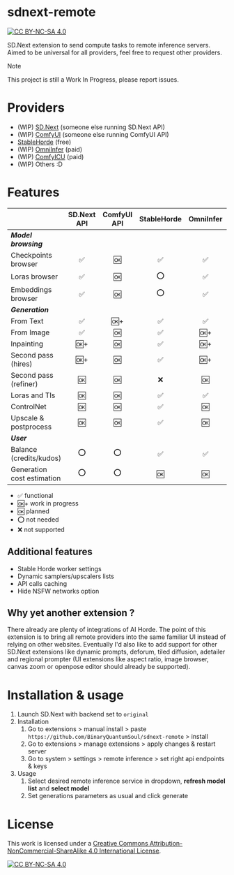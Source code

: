 # sdnext-remote
[![CC BY-NC-SA 4.0][cc-by-nc-sa-shield]][cc-by-nc-sa]

SD.Next extension to send compute tasks to remote inference servers.
Aimed to be universal for all providers, feel free to request other providers.

> [!NOTE]
> This project is still a Work In Progress, please report issues.

# Providers
- (WIP) [SD.Next](https://github.com/vladmandic/automatic) (someone else running SD.Next API)
- (WIP) [ComfyUI](https://github.com/comfyanonymous/ComfyUI) (someone else running ComfyUI API)
- [StableHorde](https://stablehorde.net/) (free)
- (WIP) [OmniInfer](https://www.omniinfer.io/) (paid)
- (WIP) [ComfyICU](https://comfy.icu/) (paid)
- (WIP) Others :D

# Features
|                            | SD.Next API | ComfyUI API | StableHorde | OmniInfer | ComfyICU |
|----------------------------|:-----------:|:-----------:|:-----------:|:---------:|:--------:|
| ***Model browsing***       |             |             |             |           |          |
| Checkpoints browser        | ✅          | 🆗          | ✅          | ✅        | ❌       |
| Loras browser              | ✅          | 🆗          | ⭕          | ✅        | ❌       |
| Embeddings browser         | ✅          | 🆗          | ⭕          | ✅        | ❌       |
| ***Generation***           |             |             |             |           |          |
| From Text                  | ✅          | 🆗+         | ✅          | ✅        | 🆗+      |
| From Image                 | ✅          | 🆗          | ✅          | 🆗+       | 🆗       |
| Inpainting                 | 🆗+         | 🆗          | ✅          | 🆗+       | 🆗       |
| Second pass (hires)        | 🆗+         | 🆗          | ✅          | 🆗+       | 🆗       |
| Second pass (refiner)      | 🆗          | 🆗          | ❌          | 🆗        | 🆗       |
| Loras and TIs              | 🆗          | 🆗          | ✅          | ✅        | 🆗       |
| ControlNet                 | 🆗          | 🆗          | ✅          | 🆗        | 🆗       |
| Upscale & postprocess      | 🆗          | 🆗          | ✅          | 🆗        | 🆗       |
| ***User***                 |             |             |             |           |          |
| Balance (credits/kudos)    | ⭕          | ⭕          | ✅          | ✅        | ❌       |
| Generation cost estimation | ⭕          | ⭕          | 🆗          | 🆗        | ❌       |

- ✅ functional
- 🆗+ work in progress
- 🆗 planned
- ⭕ not needed
- ❌ not supported

## Additional features
- Stable Horde worker settings
- Dynamic samplers/upscalers lists
- API calls caching
- Hide NSFW networks option

## Why yet another extension ?
There already are plenty of integrations of AI Horde. The point of this extension is to bring all remote providers into the same familiar UI instead of relying on other websites.
Eventually I'd also like to add support for other SD.Next extensions like dynamic prompts, deforum, tiled diffusion, adetailer and regional prompter (UI extensions like aspect ratio, image browser, canvas zoom or openpose editor should already be supported).


# Installation & usage
1. Launch SD.Next with backend set to `original`
2. Installation
    1. Go to extensions > manual install > paste `https://github.com/BinaryQuantumSoul/sdnext-remote` > install
    2. Go to extensions > manage extensions > apply changes & restart server
    3. Go to system > settings > remote inference > set right api endpoints & keys
3. Usage
    1. Select desired remote inference service in dropdown, **refresh model list** and **select model**
    2. Set generations parameters as usual and click generate
    
# License
This work is licensed under a
[Creative Commons Attribution-NonCommercial-ShareAlike 4.0 International License][cc-by-nc-sa].

[![CC BY-NC-SA 4.0][cc-by-nc-sa-image]][cc-by-nc-sa]

[cc-by-nc-sa]: http://creativecommons.org/licenses/by-nc-sa/4.0/
[cc-by-nc-sa-image]: https://licensebuttons.net/l/by-nc-sa/4.0/88x31.png
[cc-by-nc-sa-shield]: https://img.shields.io/badge/License-CC%20BY--NC--SA%204.0-lightgrey.svg
